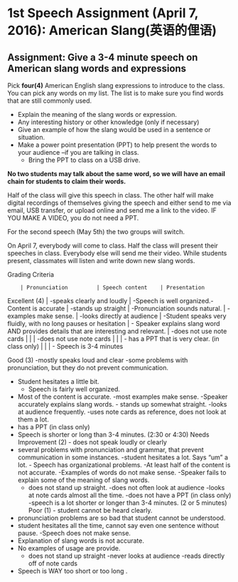 # 1st Speech Assignment (April 7, 2016): American Slang(英语的俚语)

## Assignment: Give a 3-4 minute speech on American slang words and expressions

Pick **four(4)** American English slang expressions to introduce to the class.  
You can pick any words on my list. The list is to make sure you find words that are still commonly used. 
 - Explain the meaning of the slang words or expression.
 - Any interesting history or other knowledge (only if necessary)
 - Give an example of how the slang would be used in a sentence or situation.
 - Make a power point presentation (PPT) to help present the words to your audience –if you are talking in class.
    - Bring the PPT to class on a USB drive. 


**No two students may talk about the same word, so we will have an email chain for students to claim their words.**

Half of the class will give this speech in class. The other half will make digital recordings of themselves giving the speech and either send to me via email, USB transfer, or upload online and send me a link to the video.  IF YOU MAKE A VIDEO, you do not need a PPT. 

For the second speech (May 5th) the two groups will switch. 

On April 7, everybody will come to class. Half the class will present their speeches in class. Everybody else will send me their video.  While students present, classmates will listen and write down new slang words. 

Grading Criteria


		| Pronunciation			| Speech content 	| Presentation 
Excellent (4)	| -speaks clearly and loudly 	| -Speech is well organized.-Content is accurate | -stands up straight
		|  -Pronunciation sounds natural. | -examples make sense. | -looks directly at audience
		|  -Student speaks very fluidly, with no long pauses or hesitation | - Speaker explains slang word AND provides details that are interesting and relevant. | -does not use note cards
		|	|	| -does not use note cards
		|	|	| - has a PPT that is very clear. (in class only)
		|	|	| - Speech is 3-4 minutes 
		



Good (3)	-mostly speaks loud and clear
-some problems with pronunciation, but they do not prevent communication.
- Student hesitates a little bit.  
	- Speech is fairly well organized.
- Most of the content is accurate.
-most examples make sense.
-Speaker accurately explains slang words. 	- stands up somewhat straight.
-looks at audience frequently.
-uses note cards as reference,  does not look at them a lot.
- has a PPT (in class only)
- Speech is shorter or long than 3-4 minutes.  (2:30 or 4:30)
Needs Improvement (2)	- does not speak loudly or clearly
- several problems with pronunciation and grammar,  that prevent communication in some instances. 
-student hesitates a lot.  Says “um” a lot. 	- Speech has organizational problems.
-At least half of the content is not accurate.
-Examples of words do not make sense.
-Speaker fails to explain some of the meaning of slang words.
	- does not stand up straight.
-does not often look at audience
-looks at note cards almost all the time.
-does not have a PPT (in class only) 
-speech is a lot shorter or longer than 3-4 minutes.  (2 or 5 minutes)
Poor (1)	- student cannot be heard clearly.
- pronunciation problems are so bad that student cannot be understood. 
- student hesitates all the time, cannot say even one sentence without pause.	-Speech does not make sense.
- Explanation of slang words is not accurate. 
- No examples of usage are provide.
	- does not stand up straight
-never looks at audience
-reads directly off of note cards
- Speech is WAY too short or too long .



